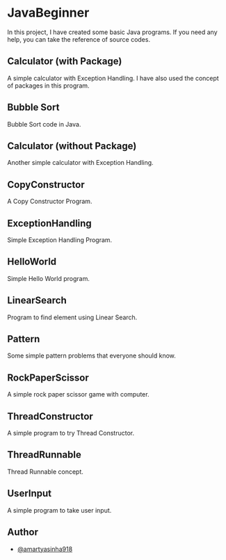 # JavaBeginner
In this project, I have created some basic Java programs.
If you need any help, you can take the reference of source codes.

## Calculator (with Package)
A simple calculator with Exception Handling. I have also used the concept of packages in this program.

## Bubble Sort
Bubble Sort code in Java.

## Calculator (without Package)
Another simple calculator with Exception Handling.

## CopyConstructor
A Copy Constructor Program.

## ExceptionHandling
Simple Exception Handling Program.

## HelloWorld
Simple Hello World program.

## LinearSearch
Program to find element using Linear Search.

## Pattern
Some simple pattern problems that everyone should know.

## RockPaperScissor
A simple rock paper scissor game with computer.

## ThreadConstructor
A simple program to try Thread Constructor.

## ThreadRunnable
Thread Runnable concept.

## UserInput
A simple program to take user input.
## Author

- [@amartyasinha918](https://www.github.com/amartyasinha918)

